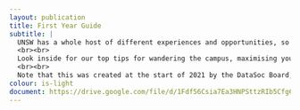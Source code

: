 ```yaml
---
layout: publication
title: First Year Guide
subtitle: |
  UNSW has a whole host of different experiences and opportunities, so much so that it can feel super daunting and confusing. If this is how you feel (and even if it's not) - this <b>First Year Guide</b> is for you!
  <br><br>
  Look inside for our top tips for wandering the campus, maximising your social skills, raising your WAM and padding your resum&eacute;!
  <br><br>
  Note that this was created at the start of 2021 by the DataSoc Board, so it's tailored to your (online) studies in light of the current situation!
colour: is-light
document: https://drive.google.com/file/d/1Fdf56Csia7Ea3HNPSttzRIb5Cfg6z7H5/preview
---
```


